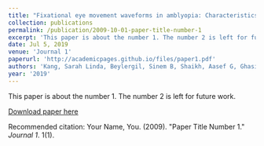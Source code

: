 ```yaml
---
title: "Fixational eye movement waveforms in amblyopia: Characteristics of fast and slow eye movements"
collection: publications
permalink: /publication/2009-10-01-paper-title-number-1
excerpt: 'This paper is about the number 1. The number 2 is left for future work.'
date: Jul 5, 2019
venue: 'Journal 1'
paperurl: 'http://academicpages.github.io/files/paper1.pdf'
authors: 'Kang, Sarah Linda, Beylergil, Sinem B, Shaikh, Aasef G, Ghasia, Fatema F'
year: '2019'
---
```

This paper is about the number 1. The number 2 is left for future work.

[Download paper here](http://academicpages.github.io/files/paper1.pdf)

Recommended citation: Your Name, You. (2009). "Paper Title Number 1." <i>Journal 1</i>. 1(1).
